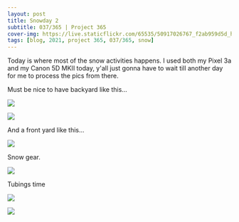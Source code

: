```yaml
---
layout: post
title: Snowday 2
subtitle: 037/365 | Project 365
cover-img: https://live.staticflickr.com/65535/50917026767_f2ab959d5d_h.jpg
tags: [blog, 2021, project 365, 037/365, snow]
---
```

Today is where most of the snow activities happens. I used both my Pixel 3a and my Canon 5D MKII today, y'all just gonna have to wait till another day for me to process the pics from there.

Must be nice to have backyard like this... 
<p class="post-img-wrap">
  <img src="https://live.staticflickr.com/65535/50916924801_80dbd781f7_h.jpg">
</p>
<p class="post-img-wrap">
  <img src="https://live.staticflickr.com/65535/50914659388_06901b443d_h.jpg">
</p>
And a front yard like this...
<p class="post-img-wrap">
  <img src="https://live.staticflickr.com/65535/50916838181_1f8695aab0_h.jpg">
</p>
Snow gear.
<p class="post-img-wrap">
  <img src="https://live.staticflickr.com/65535/50917049912_6a80d8ba0f_h.jpg">
</p>
Tubings time
<p class="post-img-wrap">
  <img src="https://live.staticflickr.com/65535/50916870751_a88a118fb1_h.jpg">
</p>
<p class="post-img-wrap">
  <img src="https://live.staticflickr.com/65535/50916860646_e6a763dbdb_h.jpg">
</p>
